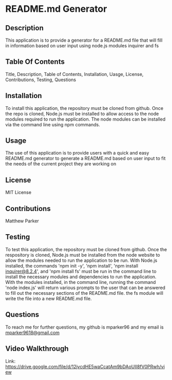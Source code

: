 
# README.md Generator

## Description

This application is to provide a generator for a README.md file that will fill in information based on user input using node.js modules inquirer and fs

## Table Of Contents

Title, Description, Table of Contents, Installation, Uasge, License, Contributions, Testing, Questions

## Installation

To install this application, the repository must be cloned from github. Once the repo is cloned, Node.js must be installed to allow access to the node modules required to run the application. The node modules can be installed via the command line using npm commands.

## Usage

The use of this application is to provide users with a quick and easy README.md generator to generate a README.md based on user input to fit the needs of the current project they are working on

## License

MIT License

## Contributions

Matthew Parker

## Testing

To test this application, the repository must be cloned from github. Once the respository is cloned, Node.js must be installed from the node website to allow the modules needed to run the application to be run. With Node.js installed, the commands 'npm init -y', 'npm install', 'npm install inquirer@8.2.4', and 'npm install fs' must be run in the command line to install the necessary modules and dependencies to run the application. With the modules installed, in the command line, running the command 'node index.js' will return various prompts to the user that can be answered to fill out the necessary sections of the README.md file. the fs module will write the file into a new README.md file.

## Questions
To reach me for further questions, my github is mparker96 and my email is mparker9618@gmail.com 


## Video Walkthrough
Link: https://drive.google.com/file/d/12jvcdHE5waCcatAm9bDAoUIl8fV0PRwh/view